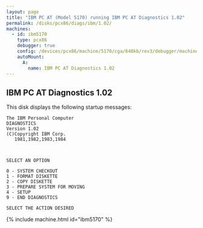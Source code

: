 ```yaml
---
layout: page
title: "IBM PC AT (Model 5170) running IBM PC AT Diagnostics 1.02"
permalink: /disks/pcx86/diags/ibm/1.02/
machines:
  - id: ibm5170
    type: pcx86
    debugger: true
    config: /devices/pcx86/machine/5170/cga/640kb/rev3/debugger/machine.xml
    autoMount:
      A:
        name: IBM PC AT Diagnostics 1.02
---
```


IBM PC AT Diagnostics 1.02
--------------------------

This disk displays the following startup messages:

    The IBM Personal Computer                                                       
    DIAGNOSTICS                                                                     
    Version 1.02                                                                    
    (C)Copyright IBM Corp.                                                          
       1981,1982,1983,1984                                                          
                                                                                    
                                                                                    
                                                                                    
    SELECT AN OPTION                                                                
                                                                                    
    0 - SYSTEM CHECKOUT                                                             
    1 - FORMAT DISKETTE                                                             
    2 - COPY DISKETTE                                                               
    3 - PREPARE SYSTEM FOR MOVING                                                   
    4 - SETUP                                                                       
    9 - END DIAGNOSTICS                                                             
                                                                                    
    SELECT THE ACTION DESIRED                                                       

{% include machine.html id="ibm5170" %}
